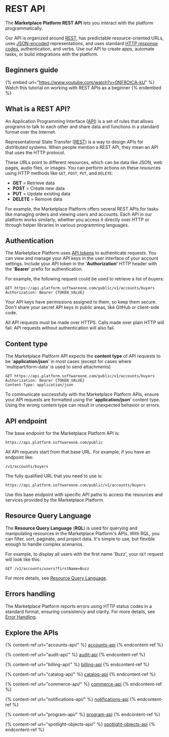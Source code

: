 # REST API

The **Marketplace Platform REST API** lets you interact with the platform programmatically.&#x20;

Our API is organized around [REST](http://en.wikipedia.org/wiki/Representational_State_Transfer), has predictable resource-oriented URLs, uses [JSON-encoded](http://www.json.org/) representations, and uses standard [HTTP response codes](https://en.wikipedia.org/wiki/List_of_HTTP_status_codes), authentication, and verbs. Use our API to create apps, automate tasks, or build integrations with the platform.&#x20;

## Beginners guide

{% embed url="https://www.youtube.com/watch?v=0NF8OtCA-kU" %}
Watch this tutorial on working with REST APIs as a beginner
{% endembed %}

## What is a REST API?

An Application Programming Interface ([API](https://en.wikipedia.org/wiki/API)) is a set of rules that allows programs to talk to each other and share data and functions in a standard format over the Internet.

Representational State Transfer ([REST](http://en.wikipedia.org/wiki/Representational_State_Transfer)) is a way to design APIs for distributed systems. When people mention a REST API, they mean an API that uses the HTTP protocol.

These URLs point to different resources, which can be data like JSON, web pages, audio files, or images. You can perform actions on these resources using HTTP methods like `GET`, `POST`, `PUT`, and `DELETE`:

* **GET** = Retrieve data
* **POST** = Create new data
* **PUT** = Update existing data
* **DELETE** = Remove data

For example, the Marketplace Platform offers several REST APIs for tasks like managing orders and viewing users and accounts. Each API in our platform works similarly, whether you access it directly over HTTP or through helper libraries in various programming languages.

## Authentication

The Marketplace Platform uses [API tokens](../../modules-and-features/settings/api-tokens/) to authenticate requests. You can view and manage your API keys in the user interface of your account settings. Include your API token in the '**Authorization'** HTTP header with the '**Bearer**' prefix for authentication.&#x20;

For example, the following request could be used to retrieve a list of buyers:

```http
GET https://api.platform.softwareone.com/public/v1/accounts/buyers
Authorization: Bearer {TOKEN_VALUE}
```

Your API keys have permissions assigned to them, so keep them secure. Don't share your secret API keys in public areas, like GitHub or client-side code.

All API requests must be made over HTTPS. Calls made over plain HTTP will fail. API requests without authentication will also fail.

## Content type

The Marketplace Platform API expects the **content type** of API requests to be '**application/json**' in most cases (except for cases where 'multipart/form-data' is used to send attachments)

```http
GET https://api.platform.softwareone.com/public/v1/accounts/buyers
Authorization: Bearer {TOKEN_VALUE}
Content-Type: application/json
```

To communicate successfully with the Marketplace Platform APIs, ensure your API requests are formatted using the '**application/json**' content type. Using the wrong content type can result in unexpected behavior or errors.

## API endpoint

The base endpoint for the Marketplace Platform API is:

```http
https://api.platform.softwareone.com/public
```

&#x20;All API requests start from that base URL. For example, if you have an endpoint like:

```http
/v1/accounts/buyers
```

The fully qualified URL that you need to use is:

```http
https://api.platform.softwareone.com/public/v1/accounts/buyers
```

Use this base endpoint with specific API paths to access the resources and services provided by the Marketplace Platform.

## Resource Query Language

The **Resource Query Language** (**RQL**) is used for querying and manipulating resources in the Marketplace Platform's APIs. With RQL, you can filter, sort, paginate, and project data. It's simple to use, but flexible enough to handle complex scenarios.

For example, to display all users with the first name 'Buzz', your `GET` request will look like this:

```http
GET /v1/accounts/users?firstName=Buzz
```

For more details, see [Resource Query Language](resource-query-language.md).

## Errors handling <a href="#explore-the-apis" id="explore-the-apis"></a>

The Marketplace Platform reports errors using HTTP status codes in a standard format, ensuring consistency and clarity. For more details, see [Error Handling](errors-handling.md).

## Explore the APIs <a href="#explore-the-apis" id="explore-the-apis"></a>

{% content-ref url="accounts-api/" %}
[accounts-api](accounts-api/)
{% endcontent-ref %}

{% content-ref url="audit-api/" %}
[audit-api](audit-api/)
{% endcontent-ref %}

{% content-ref url="billing-api/" %}
[billing-api](billing-api/)
{% endcontent-ref %}

{% content-ref url="catalog-api/" %}
[catalog-api](catalog-api/)
{% endcontent-ref %}

{% content-ref url="commerce-api/" %}
[commerce-api](commerce-api/)
{% endcontent-ref %}

{% content-ref url="notifications-api/" %}
[notifications-api](notifications-api/)
{% endcontent-ref %}

{% content-ref url="program-api/" %}
[program-api](program-api/)
{% endcontent-ref %}

{% content-ref url="spotlight-objects-api/" %}
[spotlight-objects-api](spotlight-objects-api/)
{% endcontent-ref %}
